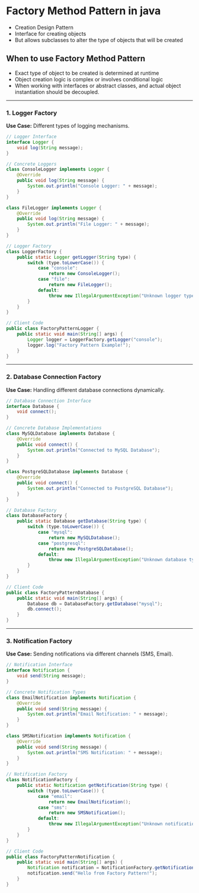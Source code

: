 # Factory Method Pattern in java
- Creation Design Pattern
- Interface for creating objects
- But allows subclasses to alter the type of objects that will be created

## When to use Factory Method Pattern
- Exact type of object to be created is determined at runtime
- Object creation logic is complex or involves conditional logic
- When working with interfaces or abstract classes, and actual object instantiation should be decoupled.


---

### **1. Logger Factory**
**Use Case:** Different types of logging mechanisms.

```java
// Logger Interface
interface Logger {
    void log(String message);
}

// Concrete Loggers
class ConsoleLogger implements Logger {
    @Override
    public void log(String message) {
        System.out.println("Console Logger: " + message);
    }
}

class FileLogger implements Logger {
    @Override
    public void log(String message) {
        System.out.println("File Logger: " + message);
    }
}

// Logger Factory
class LoggerFactory {
    public static Logger getLogger(String type) {
        switch (type.toLowerCase()) {
            case "console":
                return new ConsoleLogger();
            case "file":
                return new FileLogger();
            default:
                throw new IllegalArgumentException("Unknown logger type: " + type);
        }
    }
}

// Client Code
public class FactoryPatternLogger {
    public static void main(String[] args) {
        Logger logger = LoggerFactory.getLogger("console");
        logger.log("Factory Pattern Example!");
    }
}
```

---

### **2. Database Connection Factory**
**Use Case:** Handling different database connections dynamically.

```java
// Database Connection Interface
interface Database {
    void connect();
}

// Concrete Database Implementations
class MySQLDatabase implements Database {
    @Override
    public void connect() {
        System.out.println("Connected to MySQL Database");
    }
}

class PostgreSQLDatabase implements Database {
    @Override
    public void connect() {
        System.out.println("Connected to PostgreSQL Database");
    }
}

// Database Factory
class DatabaseFactory {
    public static Database getDatabase(String type) {
        switch (type.toLowerCase()) {
            case "mysql":
                return new MySQLDatabase();
            case "postgresql":
                return new PostgreSQLDatabase();
            default:
                throw new IllegalArgumentException("Unknown database type: " + type);
        }
    }
}

// Client Code
public class FactoryPatternDatabase {
    public static void main(String[] args) {
        Database db = DatabaseFactory.getDatabase("mysql");
        db.connect();
    }
}
```

---

### **3. Notification Factory**
**Use Case:** Sending notifications via different channels (SMS, Email).

```java
// Notification Interface
interface Notification {
    void send(String message);
}

// Concrete Notification Types
class EmailNotification implements Notification {
    @Override
    public void send(String message) {
        System.out.println("Email Notification: " + message);
    }
}

class SMSNotification implements Notification {
    @Override
    public void send(String message) {
        System.out.println("SMS Notification: " + message);
    }
}

// Notification Factory
class NotificationFactory {
    public static Notification getNotification(String type) {
        switch (type.toLowerCase()) {
            case "email":
                return new EmailNotification();
            case "sms":
                return new SMSNotification();
            default:
                throw new IllegalArgumentException("Unknown notification type: " + type);
        }
    }
}

// Client Code
public class FactoryPatternNotification {
    public static void main(String[] args) {
        Notification notification = NotificationFactory.getNotification("sms");
        notification.send("Hello from Factory Pattern!");
    }
}
```
